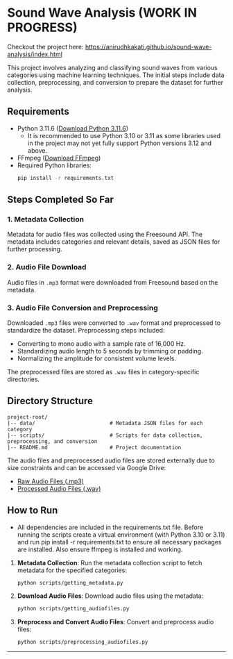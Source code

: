 # Sound Wave Analysis (WORK IN PROGRESS)
Checkout the project here: <a href="https://anirudhkakati.github.io/sound-wave-analysis/index.html" target="_blank">https://anirudhkakati.github.io/sound-wave-analysis/index.html</a>

This project involves analyzing and classifying sound waves from various categories using machine learning techniques. The initial steps include data collection, preprocessing, and conversion to prepare the dataset for further analysis.

## Requirements
- Python 3.11.6 ([Download Python 3.11.6](https://www.python.org/downloads/release/python-3116/))
  - It is recommended to use Python 3.10 or 3.11 as some libraries used in the project may not yet fully support Python versions 3.12 and above.
- FFmpeg ([Download FFmpeg](https://ffmpeg.org/download.html))
- Required Python libraries:
  ```bash
  pip install -r requirements.txt
  ```

## Steps Completed So Far

### 1. Metadata Collection
Metadata for audio files was collected using the Freesound API. The metadata includes categories and relevant details, saved as JSON files for further processing.

### 2. Audio File Download
Audio files in `.mp3` format were downloaded from Freesound based on the metadata.

### 3. Audio File Conversion and Preprocessing
Downloaded `.mp3` files were converted to `.wav` format and preprocessed to standardize the dataset. Preprocessing steps included:
- Converting to mono audio with a sample rate of 16,000 Hz.
- Standardizing audio length to 5 seconds by trimming or padding.
- Normalizing the amplitude for consistent volume levels.

The preprocessed files are stored as `.wav` files in category-specific directories.

## Directory Structure
```plaintext
project-root/
|-- data/                        # Metadata JSON files for each category
|-- scripts/                     # Scripts for data collection, preprocessing, and conversion
|-- README.md                    # Project documentation
```

The audio files and preprocessed audio files are stored externally due to size constraints and can be accessed via Google Drive:
- [Raw Audio Files (.mp3)](https://drive.google.com/drive/folders/1Nw9VAKk4MGyr95R4O1fodtEa8DFvYOl8)
- [Processed Audio Files (.wav)](<add_google_drive_link_here>)

## How to Run
- All dependencies are included in the requirements.txt file. Before running the scripts create a virtual environment (with Python 3.10 or 3.11) and run
pip install -r requirements.txt to ensure all necessary packages are installed. Also ensure ffmpeg is installed and working.

1. **Metadata Collection**:
   Run the metadata collection script to fetch metadata for the specified categories:
   ```bash
   python scripts/getting_metadata.py
   ```
2. **Download Audio Files**:
   Download audio files using the metadata:
   ```bash
   python scripts/getting_audiofiles.py
   ```
3. **Preprocess and Convert Audio Files**:
   Convert and preprocess audio files:
   ```bash
   python scripts/preprocessing_audiofiles.py
   ```

---
